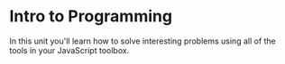 # Intro to Programming

In this unit you'll learn how to solve interesting problems using all of the tools in your JavaScript toolbox.
